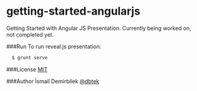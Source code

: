 getting-started-angularjs
=========================

Getting Started with Angular JS Presentation. Currently being worked on, not completed yet. 

###Run
To run reveal.js presentation:

```bash
  $ grunt serve
```

###License
[MIT](http://opensource.org/licenses/MIT)

###Author
İsmail Demirbilek [@dbtek](https://twitter.com/dbtek)
